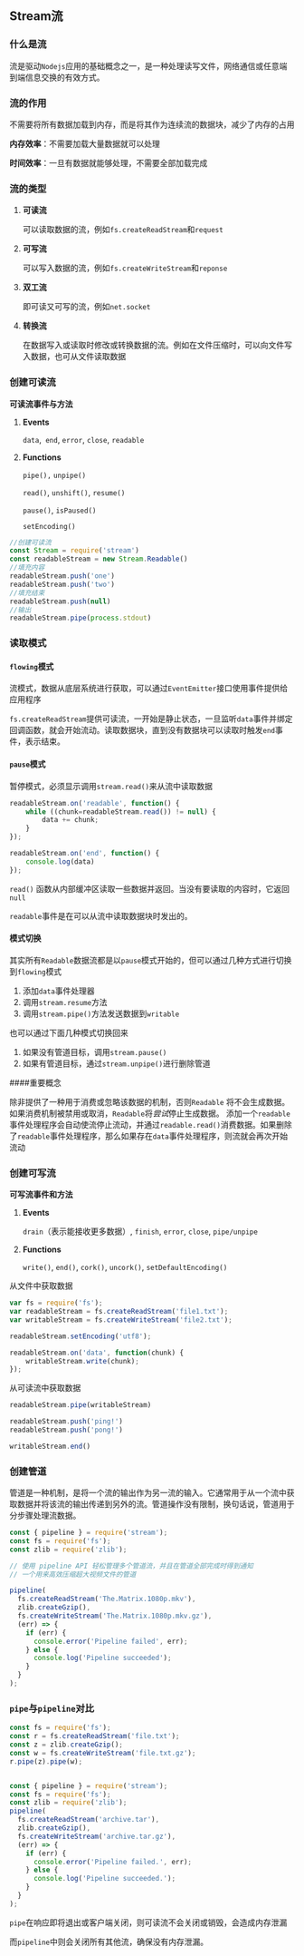 ## Stream流

### 什么是流

流是驱动`Nodejs`应用的基础概念之一，是一种处理读写文件，网络通信或任意端到端信息交换的有效方式。



### 流的作用

不需要将所有数据加载到内存，而是将其作为连续流的数据块，减少了内存的占用

**内存效率**：不需要加载大量数据就可以处理

**时间效率**：一旦有数据就能够处理，不需要全部加载完成



### 流的类型

1. **可读流**

   可以读取数据的流，例如`fs.createReadStream`和`request`

2. **可写流**

   可以写入数据的流，例如`fs.createWriteStream`和`reponse`

3. **双工流**

   即可读又可写的流，例如`net.socket`

4. **转换流**

   在数据写入或读取时修改或转换数据的流。例如在文件压缩时，可以向文件写入数据，也可从文件读取数据



### 创建可读流

**可读流事件与方法**

1. **Events**

   `data`,` end`, `error`, `close`, `readable`

2. **Functions**

   `pipe(),` `unpipe()`

   `read()`, `unshift()`, `resume()`

   `pause()`, `isPaused()`

   `setEncoding()`

```javascript
//创建可读流
const Stream = require('stream')
const readableStream = new Stream.Readable()
//填充内容
readableStream.push('one')
readableStream.push('two')
//填充结束
readableStream.push(null)
//输出
readableStream.pipe(process.stdout)
```



### 读取模式

#### **`flowing`模式**

流模式，数据从底层系统进行获取，可以通过`EventEmitter`接口使用事件提供给应用程序

`fs.createReadStream`提供可读流，一开始是静止状态，一旦监听`data`事件并绑定回调函数，就会开始流动。读取数据块，直到没有数据块可以读取时触发`end`事件，表示结束。



#### **`pause`模式**

暂停模式，必须显示调用`stream.read()`来从流中读取数据

```javascript
readableStream.on('readable', function() {
    while ((chunk=readableStream.read()) != null) {
        data += chunk;
    }
});

readableStream.on('end', function() {
    console.log(data)
});
```

`read()` 函数从内部缓冲区读取一些数据并返回。当没有要读取的内容时，它返回 `null`

`readable`事件是在可以从流中读取数据块时发出的。



#### 模式切换

其实所有`Readable`数据流都是以`pause`模式开始的，但可以通过几种方式进行切换到`flowing`模式

1. 添加`data`事件处理器
2. 调用`stream.resume`方法
3. 调用`stream.pipe()`方法发送数据到`writable`

也可以通过下面几种模式切换回来

1. 如果没有管道目标，调用`stream.pause()`
2. 如果有管道目标，通过`stream.unpipe()`进行删除管道

####重要概念

除非提供了一种用于消费或忽略该数据的机制，否则`Readable` 将不会生成数据。如果消费机制被禁用或取消，`Readable`将*尝试*停止生成数据。 添加一个`readable` 事件处理程序会自动使流停止流动，并通过`readable.read()`消费数据。如果删除了`readable`事件处理程序，那么如果存在`data`事件处理程序，则流就会再次开始流动

### 创建可写流

**可写流事件和方法**

1. **Events**

   `drain`（表示能接收更多数据）, `finish`, `error`, `close`, `pipe/unpipe`

2. **Functions**

   `write()`, `end()`, `cork()`, `uncork()`, `setDefaultEncoding()`

从文件中获取数据

```javascript
var fs = require('fs');
var readableStream = fs.createReadStream('file1.txt');
var writableStream = fs.createWriteStream('file2.txt');

readableStream.setEncoding('utf8');

readableStream.on('data', function(chunk) {
    writableStream.write(chunk);
});
```

从可读流中获取数据

```javascript
readableStream.pipe(writableStream)

readableStream.push('ping!')
readableStream.push('pong!')

writableStream.end()
```



### 创建管道

管道是一种机制，是将一个流的输出作为另一流的输入。它通常用于从一个流中获取数据并将该流的输出传递到另外的流。管道操作没有限制，换句话说，管道用于分步骤处理流数据。

```javascript
const { pipeline } = require('stream');
const fs = require('fs');
const zlib = require('zlib');

// 使用 pipeline API 轻松管理多个管道流，并且在管道全部完成时得到通知
// 一个用来高效压缩超大视频文件的管道

pipeline(
  fs.createReadStream('The.Matrix.1080p.mkv'),
  zlib.createGzip(),
  fs.createWriteStream('The.Matrix.1080p.mkv.gz'),
  (err) => {
    if (err) {
      console.error('Pipeline failed', err);
    } else {
      console.log('Pipeline succeeded');
    }
  }
);
```



### `pipe`与`pipeline`对比

```javascript
const fs = require('fs');
const r = fs.createReadStream('file.txt');
const z = zlib.createGzip();
const w = fs.createWriteStream('file.txt.gz');
r.pipe(z).pipe(w);


const { pipeline } = require('stream');
const fs = require('fs');
const zlib = require('zlib');
pipeline(
  fs.createReadStream('archive.tar'),
  zlib.createGzip(),
  fs.createWriteStream('archive.tar.gz'),
  (err) => {
    if (err) {
      console.error('Pipeline failed.', err);
    } else {
      console.log('Pipeline succeeded.');
    }
  }
);
```

`pipe`在响应即将退出或客户端关闭，则可读流不会关闭或销毁，会造成内存泄漏

而`pipeline`中则会关闭所有其他流，确保没有内存泄漏。